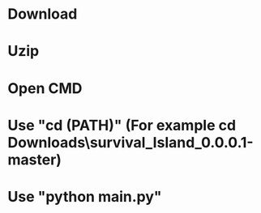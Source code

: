 # Download
# Uzip
# Open CMD
# Use "cd \(PATH)\" (For example cd Downloads\survival_Island_0.0.0.1-master)
# Use "python main.py"
